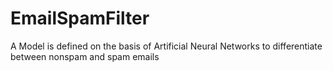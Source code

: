 # EmailSpamFilter
A Model is defined on the basis of Artificial Neural Networks to differentiate between  nonspam and spam emails
